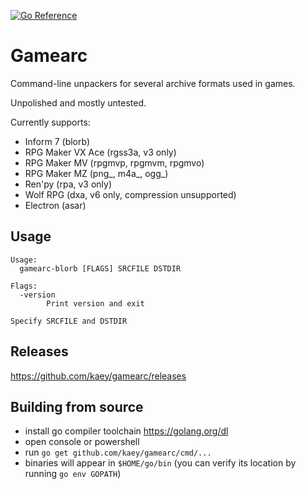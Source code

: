 [![Go Reference](https://pkg.go.dev/badge/github.com/kaey/gamearc.svg)](https://pkg.go.dev/github.com/kaey/gamearc)

Gamearc
=======

Command-line unpackers for several archive formats used in games.

Unpolished and mostly untested.

Currently supports:

- Inform 7 (blorb)
- RPG Maker VX Ace (rgss3a, v3 only)
- RPG Maker MV (rpgmvp, rpgmvm, rpgmvo)
- RPG Maker MZ (png_, m4a_, ogg_)
- Ren'py (rpa, v3 only)
- Wolf RPG (dxa, v6 only, compression unsupported)
- Electron (asar)


Usage
-----

```
Usage:
  gamearc-blorb [FLAGS] SRCFILE DSTDIR

Flags:
  -version
    	Print version and exit

Specify SRCFILE and DSTDIR
```


Releases
-----

https://github.com/kaey/gamearc/releases


Building from source
-----

- install go compiler toolchain https://golang.org/dl
- open console or powershell
- run `go get github.com/kaey/gamearc/cmd/...`
- binaries will appear in `$HOME/go/bin` (you can verify its location by running `go env GOPATH`)

